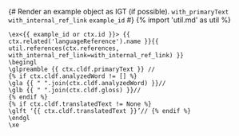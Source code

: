 {# 
  Render an example object as IGT (if possible). 
  `with_primaryText`
  `with_internal_ref_link`
  `example_id`
#}
{% import 'util.md' as util %}
```{=latex}
\ex<{{ example_id or ctx.id }}> {{ ctx.related('languageReference').name }}{{ util.references(ctx.references, with_internal_ref_link=with_internal_ref_link) }} 
\begingl
\glpreamble {{ ctx.cldf.primaryText }} //
{% if ctx.cldf.analyzedWord != [] %}
\gla {{ " ".join(ctx.cldf.analyzedWord) }}//
\glb {{ " ".join(ctx.cldf.gloss) }}//
{% endif %}
{% if ctx.cldf.translatedText != None %}
\glft ‘{{ ctx.cldf.translatedText }}’// {% endif %} 
\endgl 
\xe
```